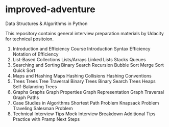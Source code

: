 # improved-adventure
Data Structures &amp; Algorithms in Python

This repository contains general interview preparation materials by Udacity for technical positoion.

1. Introduction and Efficiency
Course Introduction
Syntax
Efficiency
Notation of Efficiency
2. List-Based Collections
Lists/Arrays
Linked Lists
Stacks
Queues
3. Searching and Sorting
Binary Search
Recursion
Bubble Sort
Merge Sort
Quick Sort
4. Maps and Hashing
Maps
Hashing
Collisions
Hashing Conventions
5. Trees
Trees
Tree Traversal
Binary Trees
Binary Search Trees
Heaps
Self-Balancing Trees
6. Graphs
Graphs
Graph Properties
Graph Representation
Graph Traversal
Graph Paths
7. Case Studies in Algorithms
Shortest Path Problem
Knapsack Problem
Traveling Salesman Problem
8. Technical Interview Tips
Mock Interview Breakdown
Additional Tips
Practice with Pramp
Next Steps
